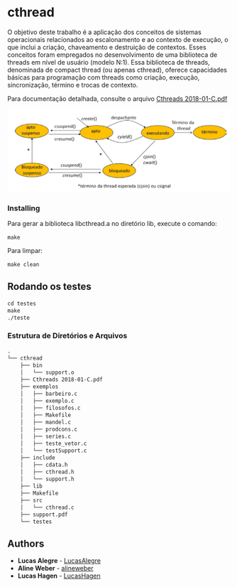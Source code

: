 # cthread

O objetivo deste trabalho é a aplicação dos conceitos de sistemas operacionais relacionados ao escalonamento e ao contexto de execução, o que inclui a criação, chaveamento e destruição de contextos. Esses conceitos foram empregados no desenvolvimento de uma biblioteca de threads em nível de usuário (modelo N:1). Essa biblioteca de threads, denominada de compact thread (ou apenas cthread), oferece capacidades básicas para programação com threads como criação, execução, sincronização, término e trocas de contexto.

Para documentação detalhada, consulte o arquivo [Cthreads 2018-01-C.pdf](https://github.com/LucasAlegre/cthread/blob/master/Cthreads%202018-01-C.pdf)

![alt text](https://github.com/LucasAlegre/cthread/blob/master/cthread.png)

### Installing

Para gerar a biblioteca libcthread.a no diretório lib, execute o comando:

```
make
```

Para limpar:

```
make clean
```

## Rodando os testes

```
cd testes
make
./teste
```

### Estrutura de Diretórios e Arquivos
```
.
└── cthread
    ├── bin
    │   └── support.o
    ├── Cthreads 2018-01-C.pdf
    ├── exemplos
    │   ├── barbeiro.c
    │   ├── exemplo.c
    │   ├── filosofos.c
    │   ├── Makefile
    │   ├── mandel.c
    │   ├── prodcons.c
    │   ├── series.c
    │   ├── teste_vetor.c
    │   └── testSupport.c
    ├── include
    │   ├── cdata.h
    │   ├── cthread.h
    │   └── support.h
    ├── lib
    ├── Makefile
    ├── src
    │   └── cthread.c
    ├── support.pdf
    └── testes
```

## Authors

* **Lucas Alegre** - [LucasAlegre](https://github.com/LucasAlegre)
* **Aline Weber** - [alineweber](https://github.com/alineweber)
* **Lucas Hagen** - [LucasHagen](https://github.com/LucasHagen)
